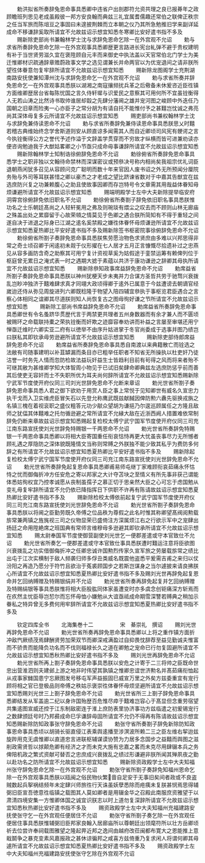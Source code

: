 <!-- { "loadSidebar": true } -->
　　勅洪拟省所奏辞兔恩命事具悉卿中违省户出剖郡符允资共理之良已报朞年之政顾瞻班列思见老成虽殿彼一邦方安良翰而典兹三礼宜属耆儒趣还常伯之联俾正秩宗之任当军旅而陈俎豆之事固曰未遑披荆棘而立本朝之仪乃其所急勉推旧学来副详延成命不移谦辞奚取所请宜不允故兹诏示想宜知悉冬寒卿比安好遣书指不多及
　　赐新除吏部尚书兼翰林学士沈与求辞免恩命乞除一在外宫观不允诏
　　勅与求省所奏辞免恩命乞除一在外宫观事具悉卿歴更言路进长宪台糺弹不避于贵权建明有补于当世贤劳滋久宜在褒陞顾自元丰而来御史中执法盖以天官常伯北门学士为美迁惟卿材识疏通辞章赡蔚政事文学之选见谓兼长并命两官以为优宠退间之请非朕所望徃体眷意勿复牢辞所请宜不允故兹诏示想宜知悉
　　赐新除龙图阁学士充荆湖南路安抚使兼知潭州沈与求辞免恩命乞一在外宫观不允诏
　　勅与求省所奏并辞免恩命乞一在外宫观事具悉朕以湖湘之南寇攘频扰兵革之后儆备未休爰咨近臣徃镇方面维卿歴居台省每陈忧国之言久侍轩墀与识爱民之意察其可用何所不宜虽铨衡得人无若山涛之比然诗书取帅谁居却縠之先肆分藩阃之雄并宠河图之峻顾中外迭任乃国朝之旧章而险夷一心亦臣子之常分胡为有请自托不能惟付予之甚囏岂忱诚之弗亮尚其深体毋复多云所请宜不允故兹诏示想宜知悉
　　赐吏部尚书兼权翰林学士沈与求辞免兼侍读恩命不允诏
　　勅与求省所奏辞免兼侍读恩命事具悉朕思乂时囏若稽古典维始终念学舍斯道则安从顾直谅多闻需其人而自近卿顷司风宪有骾谔之言今执铨衡得公方之誉代予述作溢于文辞盖学贯穿而不穷故才纵横而皆可进兼劝读亦便咨询勉迪我于大猷姑畧卿之小节亟只成命毋事谦辞所请宜不允故兹诏示想宜知悉
　　赐新除翰林学士知制诰徐俯辞免恩命不允诏
　　勅徐俯省所奏辞免恩命事具悉学士之职非独以文翰待命禁林而深谋密议或预叅决号称内相尚矣我祖宗优礼词臣退朝燕闲犹多召见从容顾问克广聪明而数十年来官因人废书诏之外无所预闻分厘院务殆与外司等耳朕甚惜之卿以豪杰之才老成之望比跻谏省数对于中嘉其告猷宜在兹选庶防兴复之功兼赖腹心之助且使故事因卿而存岂特号令文章需其用哉益体眷知毋烦谦避所请宜不允故兹诏示想宜知悉
　　赐端明殿学士左中大夫新除提举临安府洞霄宫徐俯辞免依旧职名不允诏
　　勅徐俯省所奏劄子辞免依旧职名事具悉朕惟功名之士乐朝廷髙尚之人轻轩冕用之弗及则琬琰有煨尘之叹去而不顾则山林无廊庙之殊盖出处之累靡留于心故荣顇之情莫见于色卿之遇合朕所简知有不得于重轻之间遂自决于进退之际身已江湖之逺名奚禁殿之嫌徃体眷怀毋烦谦逊所请宜不允故兹诏示想宜知悉夏热卿比平安好遣书指不多及赐新除签书枢密院事徐俯辞免恩命不允诏
　　勅徐俯省所劄子奏辞免恩命事具悉朕焦劳愿治物色求贤庶由多难以兴邦思得非常之奇士顷召卿于闲逺初未觌于仪形擢在七人居才五月正言慷慨尽拾遗补过之忠燕见从容多画防含奇之助察其可用宁复计资视草奚为姑假途于銮禁运筹有赖俾列位于枢庭曾无累日之淹式表一时之遇期大摅于素蕴以共济于康功谦逊之辞卿其毋执所请宜不允故兹诏示想宜知悉
　　赐新除叅知政事席益辞免恩命不允诏
　　勅席益省所劄子奏辞免恩命事具悉朕以神州犹梗天步未夷并力合谋方圣哲共劳于驰骛兴衰拨乱岂眇冲独济于囏难肆求真才同翊大政顷得卿于逺外已属意于今兹遭谤去朝谪官经嵗迨还侍从弥见周旋进列六卿既稔隆于物望入陪四辅宜叅执于事枢览君臣遇合之言察心体相同之谊卿其尽道朕则知人尚恢复古之图毋徇好谦之节所请宜不允故兹诏示想宜知悉
　　赐新除工部尚书席益辞免恩命不允诏
　　勅席益省所奏辞免恩命事具悉卿世有令名蚤跻华贯歴代言于两禁更共理者五州身数器而有余才兼人而不匮顷被赐环之命载联持橐之荣执铨衡而奸欺之迹靡容奉劝讲而补益之言屡至审堪还用宁惮亟迁维时六卿实亚二府有以徳举不由序升姑进掌于冬官尚委成于选事并图乃绩岂曰朕私其即钦承毋劳逊避所请宜不允故兹诏示想宜知悉
　　赐新除吏部侍郎席益辞免恩命不允诏
　　勅席益省所奏辞免恩命事具悉自南渡以来典籍散亡而铨选之法敝有司随事建明以补苴罅漏而条目亦已粗举任职者不知省无所操执以杜吏奸乃徒沽誉一时务先人情而忽防检故法益玩奸益生士皆趋利目前有茍得之风而将来者殆不可继其敝为甚维卿学知大体智周小物见于已试旧矣肆命卿典兹左选庶防惩乎前而善其后使吏无容奸而士不失职所优为耳夫尚何辞所请宜不允故兹诏示想宜知悉赐新除宁武军节度使开府仪同三司刘光世辞免恩命不允断来章诏
　　勅光世省所劄子奏辞免恩命事具悉人君之御下欲劝于用赏人臣之事上常悦于见知卿世有威名久宣忠力执干戈而入卫实维虎臣冒矢石以先登允称鹰武既兹献馘因俾防勲六纛先驱换戎旃之名镇三槐在着视衮职之盛仪粗答元功少猒众望胡为谦挹乃尔逡巡顾属任之方隆且敌师之犹偪其体囏难之托勿循逊避之常所请宜不允縁大敌在近浙西阙人措置难依常制辞免仍断来章故兹诏示想宜知悉赐起复检校太傅宁武宁国军节度使开府仪同三司充江南东路宣抚使刘光世辞免特赐银一千两恩命不允诏
　　勅光世省所奏辞免特赐银一千两恩命事具悉卿以将相大臣寄国重任衔哀怙恃再更大忧虽丧事尽力无所憾者顾礼遇之厚隐防之深体貌既隆情文当称则常赙之外朕独不能少致其私乎为费防多何辞之有所请宜不允故兹诏示想宜知悉夏热卿比平安好遣书指不多及
　　赐新除起复检校太傅宁武宁国军节度使开府仪同三司充江南东路宣抚使刘光世辞免恩命不允诏
　　勅光世省所奏辞免起复恩命事具悉卿甫易师屯继丁家难顾衔哀茹痛永怀怙恃之忧而御侮折冲方任安危之寄以邦家之大计夺苫块之至情义有所先事非获己谓能体悉姑徇权宜乃控孝诚愿从丧制虽孺子之慕正切于思亲然大臣之心可忘于虑国勉从变礼毋复牢辞所请宜不允仍依已降指挥日下供职不许再有陈请故兹诏示想宜知悉夏热卿比安好遣书指不多及
　　赐新除检校太傅依前起复宁武宁国军节度使开府仪同三司充江南东路宣抚使刘光世辞免恩命不允诏
　　勅光世省所劄子奏辞免恩命事具悉朕以将阃之臣勤劳既久帝傅之位品秩为尊假之此名时惟其称卿望髙阀阅勲载旂常兼两镇之旌旄视三司之仪物显荣已盛倚注方深属烦江右之行欲示军中之宠肆出扬廷之命用陞絶席之班国典有常师言维穆毋多逊避其即钦承所请宜不允故兹诏示想宜知悉
　　赐太尉奉国军节度使御营副使刘光世乞一便郡差遣或守本官致仕不允诏
　　勅光世省所奏乞一便郡差遣或守本官致仕事具悉朕遭时囏运注意将臣欲图兴衰拨乱之功实借御侮折冲之任卿忠诚许国勲烈传家久宣军旅之劳屡载旂常之绩比出屯于江次实横制于敌人频袭归师多俘丑类威名既震他盗悉平爰需吉甫之来归以仗汾阳之再造乃愿分于符竹且欲治于菟裘顾国步之若斯岂谋身之当尔遽披来请良拂朕心所请宜不允故兹诏示想宜知悉夏热卿比安好遣书指不多及赐刘光世再辞免起复恩命并乞回纳赙赠及特赐银绢并不允诏
　　勅光世省所奏再辞免起复并乞回纳赙赠及特赐绢银等事具悉朕惟将相大臣股肱同体家虽遭变时亦多虞念创钜痛深方斩焉而在疚然主忧臣辱岂恝尔而忘怀毋恤小嫌勉从大谊亟祗成命期雪深讐若赙典之稍加示眷私之特异曾无多费何用牢辞所请宜不允故兹诏示想宜知悉夏热卿比安好遣书指不多及







　　钦定四库全书
　　北海集巻十二　　　　　宋　綦崇礼　撰诏
　　赐刘光世再辞免恩命不允诏
　　勅光世省所奏再辞免恩命事具悉卿以上将之重作镇方面折冲敌忾厥绩茂焉肆酬贤劳加荣双节而卿深戒满盈过自抑畏忱辞荐至益见勤诚夫惟富而不骄贵而能降负功名而不伐则福禄长久之道在卿勉之宠命已行勿复固避所请宜不允故兹诏示想宜知悉秋热卿比安好遣书指不多及
　　赐刘光世再辞免恩命不允诏
　　勅光世省所再上劄子奏辞免恩命事具悉朕以安危之计寄于二三将帅之臣既命世忠出营淮泗则夫建邺上游之地非时伟望其孰镇之惟卿忠谊世济勲名并髙茹痛衔恤起从戎事家雠国患宁忘厥图发号移屯军声益振固巳威宣万里之外矣方兹委重宜有宠行顾将相之官已登极品则帝傅之秩姑示褒崇徃体眷怀毋烦坚避所请宜不允故兹诏示想宜知悉赐刘光世三上劄子辞免恩命不允诏
　　勅光世省所三上劄子辞免恩命事具悉卿结发从军盖逾二纪以身许国殆歴百危惟尽瘁于囏难岂容心于髙显但念重劳宿望共集逺图宣威还控于江东制敌密连于淮上庶防表里协济事功方兹临遣之初爰锡宠行之数肆颁廷号时乃邦彛成命巳孚谦辞毋固所请宜不允仍不得再有陈请故兹诏示想宜知悉赐新除防知政事张守辞免恩命不允诏
　　勅张守省所奏劄子辞免新除防知政事恩命事具悉顷以胡骑长驱直侵江表乘舆逺播至涉溟波所赖二三之臣左维右挈迨兹旋跸用克无虞惟卿以直道忠言进联枢辅谋谟协赞为力居多念国步之益囏而舆图之滋削政需贤哲以捄颠危卿有经济之才而未克大施有忠嘉之畧而未克尽用肆辍本兵之务俾陪机政之繁式资献可替否之忠庶成兴衰拨乱之绩过形谦避非朕所闻其殚夙夜之勤以赴功名之防所请宜不允故兹诏示想宜知悉
　　赐新除资政殿学士左中大夫知福州张守辞免恩命乞除一在外宫观不允诏
　　勅张守省所劄子奏辞免知福州恩命乞除一在外宫观事具悉朕以瓯闽之俗民物伙繁啬自足安于无事旧矣间者政或不良盗贼数起兵挐祸结频年未定肆兴师旅徃行天诛虽妖孽悉除而疮痍未复朕甚悯焉思得辅弼旧臣宣吾徳意徃临镇之载图其人莫如卿者是用辍金华之召殿此南服庶资雅望于以肃清四境安集一方惟卿体国之诚宜识朕志以时上道勿复深辞所请宜不允故兹诏示想宜知悉秋热卿比安好遣书指不多及
　　赐资政殿学士左中大夫知福州充福建路安抚使张守乞一在外宫观任便居住不允诏
　　勅张守省所劄子奏乞除一在外宫观任便居住事具悉朕惟辅弼旧臣邦家良翰入居廊庙所以尊朝廷出领麾符所以壮方岳卿顷祈去位尝许奉祠载图雅望之隆起畀近邦之逸间由越府改莅闽都布寛大之恩能推上意戢鬬争之暴克变素风嘉报政之甚休谅徧邦之咸喜方兹倚重乃复求闲人将谓何卿其毋遽所请宜不允故兹诏示想宜知悉夏热卿比安好遣书指不多及
　　赐资政殿学士左中大夫知福州充福建路安抚使张守乞除在外宫观不允诏

